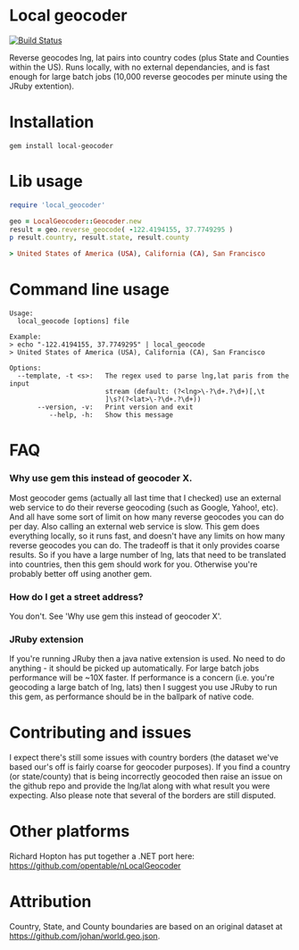 Local geocoder
==============
[![Build Status](https://travis-ci.org/aishfenton/local-geocoder.png?branch=master)](https://travis-ci.org/aishfenton/local-geocoder)

Reverse geocodes lng, lat pairs into country codes (plus State and Counties within the US). Runs locally, with no external dependancies, and is fast enough for large batch jobs (10,000 reverse geocodes per minute using the JRuby extention).

# Installation

```
gem install local-geocoder
```

# Lib usage

```ruby
require 'local_geocoder' 

geo = LocalGeocoder::Geocoder.new
result = geo.reverse_geocode( -122.4194155, 37.7749295 )
p result.country, result.state, result.county

> United States of America (USA), California (CA), San Francisco
```

# Command line usage

```
Usage:
  local_geocode [options] file

Example:
> echo "-122.4194155, 37.7749295" | local_geocode 
> United States of America (USA), California (CA), San Francisco
 
Options:
  --template, -t <s>:   The regex used to parse lng,lat paris from the input
                        stream (default: (?<lng>\-?\d+.?\d+)[,\t
                        ]\s?(?<lat>\-?\d+.?\d+))
       --version, -v:   Print version and exit
          --help, -h:   Show this message
```

# FAQ

### Why use gem this instead of geocoder X.

Most geocoder gems (actually all last time that I checked) use an external web service to do their reverse geocoding (such as Google, Yahoo!, etc). And all have some sort of limit on how many reverse geocodes you can do per day. Also calling an external web service is slow. This gem does everything locally, so it runs fast, and doesn't have any limits on how many reverse geocodes you can do. The tradeoff is that it only provides coarse results. So if you have a large number of lng, lats that need to be translated into countries, then this gem should work for you. Otherwise you're probably better off using another gem.   


### How do I get a street address?

You don't. See 'Why use gem this instead of geocoder X'.

### JRuby extension

If you're running JRuby then a java native extension is used. No need to do anything - it should be picked up automatically. For large batch jobs performance will be ~10X faster. If performance is a concern (i.e. you're geocoding a large batch of lng, lats) then I suggest you use JRuby to run this gem, as performance should be in the ballpark of native code.

# Contributing and issues

I expect there's still some issues with country borders (the dataset we've based our's off is fairly coarse for geocoder purposes). If you find a country (or state/county) that is being incorrectly geocoded then raise an issue on the github repo and provide the lng/lat along with what result you were expecting. Also please note that several of the borders are still disputed. 

# Other platforms

Richard Hopton has put together a .NET port here: https://github.com/opentable/nLocalGeocoder

# Attribution

Country, State, and County boundaries are based on an original dataset at https://github.com/johan/world.geo.json.
